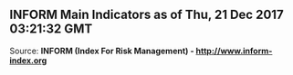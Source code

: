 ## INFORM Main Indicators as of Thu, 21 Dec 2017 03:21:32 GMT

Source: **INFORM (Index For Risk Management) - http://www.inform-index.org**